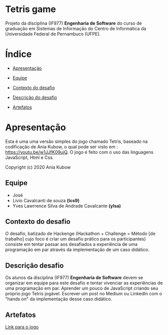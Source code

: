 # Tetris game

Projeto da disciplina (IF977) **Engenharia de Software** do curso de graduação em Sistemas de Informação do Centro de Informática da Universidade Federal de Pernambuco (UFPE). 


# Índice
- [Apresentação](https://github.com/Liviocsouza/Tetris#apresentação)

- [Equipe](https://github.com/Liviocsouza/Tetris#Equipe)

- [Contexto do desafio](https://github.com/Liviocsouza/Tetris#contexto-do-desafio)

- [Descrição do desafio](https://github.com/Liviocsouza/Tetris#descri%C3%A7%C3%A3o-do-desafio)

- [Artefatos](https://github.com/Liviocsouza/Tetris#Artefatos)

# Apresentação

Esta é uma uma versão simples do jogo chamado Tetris, baseado na codificação de Ania Kubow, o qual pode ser visto em : https://youtu.be/w1JJfK09ujQ.
O jogo é feito com o uso das linguagens JavaScript, Html e Css.

Copyright (c) 2020 Ania Kubow

## Equipe

- José
- Livio Cavalcanti de souza **(lcs9)**
- Yves Lawrrence Silva de Andrade Cavalcante **(ylsa)**

## Contexto do desafio

O desafio, batizado de Hackenge (Hackathon + Challenge = Método [de trabalho] cujo foco é criar um desafio prático para os participantes) consiste em tentar passar aos desafiados a experiência de uma programação em par através da implementação de um caso didático.

## Descrição desafio

Os alunos da disciplina (IF977) **Engenharia de Software** devem se organizar em equipe para este desafio e tentar vivenciar as experiências de uma programação em par. Aprender um pouco de JavaScript criando seu próprio jogo Tetris jogável. Escrever um post no Medium ou LinkedIn com o "hands on" da implementação desse caso didático.

## Artefatos

[Link para o jogo](https://liviocsouza.github.io/Tetris/)
